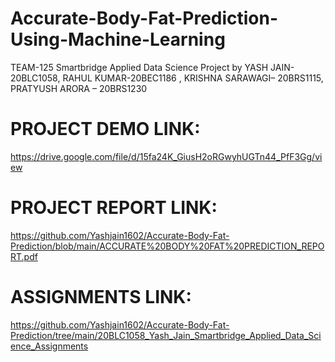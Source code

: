 # Accurate-Body-Fat-Prediction-Using-Machine-Learning
TEAM-125 Smartbridge Applied Data Science Project by YASH JAIN-20BLC1058, RAHUL KUMAR-20BEC1186 ,  KRISHNA SARAWAGI– 20BRS1115, PRATYUSH ARORA – 20BRS1230 
# PROJECT DEMO LINK:
https://drive.google.com/file/d/15fa24K_GiusH2oRGwyhUGTn44_PfF3Gg/view
# PROJECT REPORT LINK:
https://github.com/Yashjain1602/Accurate-Body-Fat-Prediction/blob/main/ACCURATE%20BODY%20FAT%20PREDICTION_REPORT.pdf
# ASSIGNMENTS LINK:
https://github.com/Yashjain1602/Accurate-Body-Fat-Prediction/tree/main/20BLC1058_Yash_Jain_Smartbridge_Applied_Data_Science_Assignments
